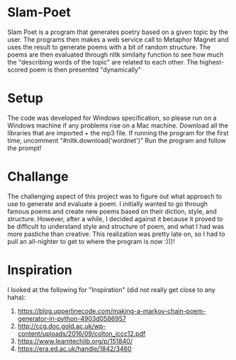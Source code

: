 # Slam-Poet
Slam Poet is a program that generates poetry based on a given topic by the user. The programs then makes a web service call to Metaphor Magnet and uses the result to generate poems with a bit of random structure. The poems are then evaluated through nltk similaity function to see how much the "describing words of the topic" are related to each other. The highest-scored poem is then presented "dynamically"
# Setup
The code was developed for Windows specification, so please run on a Windows machine if any problems rise on a Mac machine.
Download all the libraries that are imported + the mp3 file.
If running the program for the first time, uncomment "#nltk.download('wordnet')"
 Run the program and follow the prompt!
# Challange
The challenging aspect of this project was to figure out what approach to use to generate and evaluate a poem. I initially wanted to go through famous poems and create new poems based on their diction, style, and structure. However, after a while, I decided against it because it proved to be difficult to understand style and structure of poem, and what I had was more pastiche than creative. This realization was pretty late on, so I had to pull an all-nighter to get to where the program is now :)))!
# Inspiration
I looked at the following for "Inspiration" (did not really get close to any haha):
1. https://blog.upperlinecode.com/making-a-markov-chain-poem-generator-in-python-4903d0586957
2. http://ccg.doc.gold.ac.uk/wp-content/uploads/2016/09/colton_iccc12.pdf
3. https://www.learntechlib.org/p/151840/
4. https://era.ed.ac.uk/handle/1842/3460

